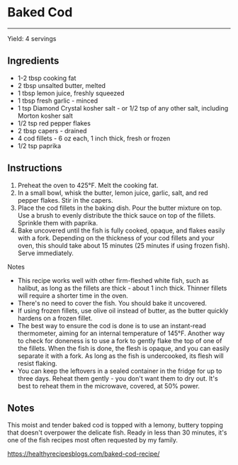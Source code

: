 # Baked Cod
---
Yield: 4 servings

## Ingredients
- 1-2 tbsp cooking fat
- 2 tbsp unsalted butter, melted
- 1 tbsp lemon juice, freshly squeezed
- 1 tbsp fresh garlic - minced
- 1 tsp Diamond Crystal kosher salt - or 1/2 tsp of any other salt, including Morton kosher salt
- 1/2 tsp red pepper flakes
- 2 tbsp capers - drained
- 4 cod fillets - 6 oz each, 1 inch thick, fresh or frozen
- 1/2 tsp paprika

## Instructions
1. Preheat the oven to 425°F. Melt the cooking fat.
2. In a small bowl, whisk the butter, lemon juice, garlic, salt, and red pepper flakes. Stir in the capers.
3. Place the cod fillets in the baking dish. Pour the butter mixture on top. Use a brush to evenly distribute the thick sauce on top of the fillets. Sprinkle them with paprika.
4. Bake uncovered until the fish is fully cooked, opaque, and flakes easily with a fork. Depending on the thickness of your cod fillets and your oven, this should take about 15 minutes (25 minutes if using frozen fish). Serve immediately.

Notes
- This recipe works well with other firm-fleshed white fish, such as halibut, as long as the fillets are thick - about 1 inch thick. Thinner fillets will require a shorter time in the oven.
- There's no need to cover the fish. You should bake it uncovered. 
- If using frozen fillets, use olive oil instead of butter, as the butter quickly hardens on a frozen fillet.
- The best way to ensure the cod is done is to use an instant-read thermometer, aiming for an internal temperature of 145°F. Another way to check for doneness is to use a fork to gently flake the top of one of the fillets. When the fish is done, the flesh is opaque, and you can easily separate it with a fork. As long as the fish is undercooked, its flesh will resist flaking.
- You can keep the leftovers in a sealed container in the fridge for up to three days. Reheat them gently - you don't want them to dry out. It's best to reheat them in the microwave, covered, at 50% power.

## Notes

This moist and tender baked cod is topped with a lemony, buttery topping that doesn't overpower the delicate fish. Ready in less than 30 minutes, it's one of the fish recipes most often requested by my family.

https://healthyrecipesblogs.com/baked-cod-recipe/
